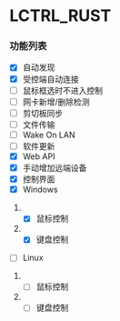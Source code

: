 # LCTRL_RUST

### 功能列表
- [x] 自动发现
- [x] 受控端自动连接
- [ ] 鼠标框选时不进入控制
- [ ] 网卡新增/删除检测
- [ ] 剪切板同步
- [ ] 文件传输
- [ ] Wake On LAN
- [ ] 软件更新
- [x] Web API
- [x] 手动增加远端设备
- [x] 控制界面
- [x] Windows
1. - [x] 鼠标控制
2. - [x] 键盘控制
- [ ] Linux
1. - [ ] 鼠标控制
2. - [ ] 键盘控制
